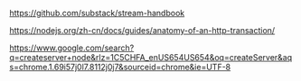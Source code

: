 https://github.com/substack/stream-handbook


https://nodejs.org/zh-cn/docs/guides/anatomy-of-an-http-transaction/

https://www.google.com/search?q=createserver+node&rlz=1C5CHFA_enUS654US654&oq=createServer&aqs=chrome.1.69i57j0l7.8112j0j7&sourceid=chrome&ie=UTF-8